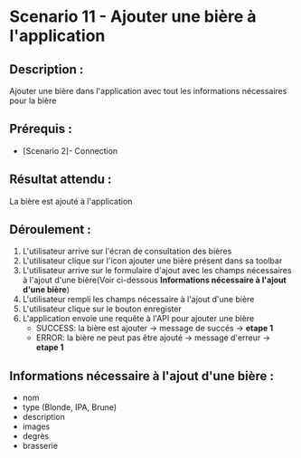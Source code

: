# Scenario 11 - Ajouter une bière à l'application

##  Description  : 

Ajouter une bière dans l'application avec tout les informations nécessaires pour la bière

## Prérequis :

* [Scenario 2]- Connection

## Résultat attendu :

La bière est ajouté à l'application 

## Déroulement :

1. L'utilisateur arrive sur l'écran de consultation des bières
2. L'utilisateur clique sur l'icon ajouter une bière présent dans sa toolbar
3. L'utilisateur arrive sur le formulaire d'ajout avec les champs nécessaires à l'ajout d'une bière(Voir ci-dessous **Informations nécessaire à l'ajout d'une bière**)
4. L'utilisateur rempli les champs nécessaire à l'ajout d'une bière
5. L'utilisateur clique sur le bouton enregister
6. L'application envoie une requête à l'API pour ajouter une bière
    - SUCCESS: la bière est ajouter -> message de succés -> **etape 1**
    - ERROR: la bière ne peut pas être ajouté -> message d'erreur -> **etape 1**

## Informations nécessaire à l'ajout d'une bière :

- nom
- type (Blonde, IPA, Brune)
- description
- images
- degrès
- brasserie

